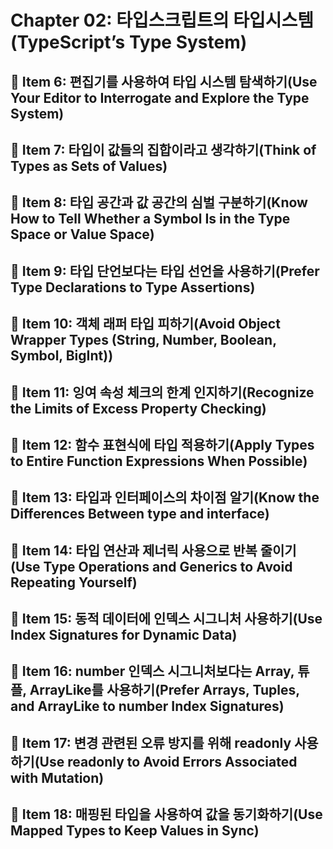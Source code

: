 # Chapter 02: 타입스크립트의 타입시스템(TypeScript’s Type System)

## 📝 Item 6: 편집기를 사용하여 타입 시스템 탐색하기(Use Your Editor to Interrogate and Explore the Type System)
## 📝 Item 7: 타입이 값들의 집합이라고 생각하기(Think of Types as Sets of Values)
## 📝 Item 8: 타입 공간과 값 공간의 심벌 구분하기(Know How to Tell Whether a Symbol Is in the Type Space or Value Space)
## 📝 Item 9: 타입 단언보다는 타입 선언을 사용하기(Prefer Type Declarations to Type Assertions)
## 📝 Item 10: 객체 래퍼 타입 피하기(Avoid Object Wrapper Types (String, Number, Boolean, Symbol, BigInt))
## 📝 Item 11: 잉여 속성 체크의 한계 인지하기(Recognize the Limits of Excess Property Checking)
## 📝 Item 12: 함수 표현식에 타입 적용하기(Apply Types to Entire Function Expressions When Possible)
## 📝 Item 13: 타입과 인터페이스의 차이점 알기(Know the Differences Between type and interface)
## 📝 Item 14: 타입 연산과 제너릭 사용으로 반복 줄이기(Use Type Operations and Generics to Avoid Repeating Yourself)
## 📝 Item 15: 동적 데이터에 인덱스 시그니처 사용하기(Use Index Signatures for Dynamic Data)
## 📝 Item 16: number 인덱스 시그니처보다는 Array, 튜플, ArrayLike를 사용하기(Prefer Arrays, Tuples, and ArrayLike to number Index Signatures)
## 📝 Item 17: 변경 관련된 오류 방지를 위해 readonly 사용하기(Use readonly to Avoid Errors Associated with Mutation)
## 📝 Item 18: 매핑된 타입을 사용하여 값을 동기화하기(Use Mapped Types to Keep Values in Sync)